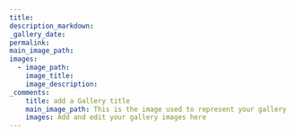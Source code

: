 ```yaml
---
title: 
description_markdown: 
_gallery_date: 
permalink:
main_image_path:
images:
  - image_path:
    image_title:
    image_description:
_comments:
    title: add a Gallery title
    main_image_path: This is the image used to represent your gallery
    images: Add and edit your gallery images here
---
```

